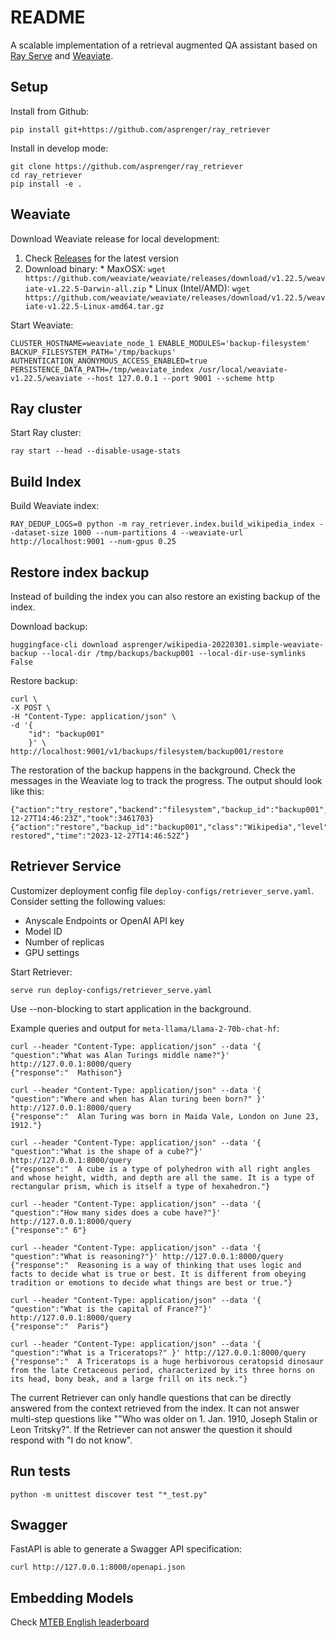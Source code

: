 # README

A scalable implementation of a retrieval augmented QA assistant based on [Ray Serve](https://docs.ray.io/en/latest/serve/index.html) and [Weaviate](https://weaviate.io/).

## Setup

Install from Github:

    pip install git+https://github.com/asprenger/ray_retriever

Install in develop mode:

    git clone https://github.com/asprenger/ray_retriever
    cd ray_retriever
    pip install -e .

## Weaviate

Download Weaviate release for local development:

  1. Check [Releases](https://github.com/weaviate/weaviate/releases) for the latest version
  2. Download binary:
    * MaxOSX: `wget https://github.com/weaviate/weaviate/releases/download/v1.22.5/weaviate-v1.22.5-Darwin-all.zip`
    * Linux (Intel/AMD): `wget https://github.com/weaviate/weaviate/releases/download/v1.22.5/weaviate-v1.22.5-Linux-amd64.tar.gz`

Start Weaviate:

    CLUSTER_HOSTNAME=weaviate_node_1 ENABLE_MODULES='backup-filesystem' BACKUP_FILESYSTEM_PATH='/tmp/backups' AUTHENTICATION_ANONYMOUS_ACCESS_ENABLED=true PERSISTENCE_DATA_PATH=/tmp/weaviate_index /usr/local/weaviate-v1.22.5/weaviate --host 127.0.0.1 --port 9001 --scheme http

## Ray cluster

Start Ray cluster:

    ray start --head --disable-usage-stats

## Build Index

Build Weaviate index:

    RAY_DEDUP_LOGS=0 python -m ray_retriever.index.build_wikipedia_index --dataset-size 1000 --num-partitions 4 --weaviate-url http://localhost:9001 --num-gpus 0.25

## Restore index backup

Instead of building the index you can also restore an existing backup of the index.

Download backup:

    huggingface-cli download asprenger/wikipedia-20220301.simple-weaviate-backup --local-dir /tmp/backups/backup001 --local-dir-use-symlinks False

Restore backup:

    curl \
    -X POST \
    -H "Content-Type: application/json" \
    -d '{
        "id": "backup001"
        }' \
    http://localhost:9001/v1/backups/filesystem/backup001/restore

The restoration of the backup happens in the background. Check the messages in the Weaviate log to track the progress. The output should 
look like this:

    {"action":"try_restore","backend":"filesystem","backup_id":"backup001","level":"info","msg":"","time":"2023-12-27T14:46:23Z","took":3461703}
    {"action":"restore","backup_id":"backup001","class":"Wikipedia","level":"info","msg":"successfully restored","time":"2023-12-27T14:46:52Z"}


## Retriever Service

Customizer deployment config file `deploy-configs/retriever_serve.yaml`. Consider setting the following values:

 * Anyscale Endpoints or OpenAI API key
 * Model ID
 * Number of replicas
 * GPU settings

Start Retriever:

    serve run deploy-configs/retriever_serve.yaml

Use --non-blocking to start application in the background.

Example queries and output for `meta-llama/Llama-2-70b-chat-hf`:

    curl --header "Content-Type: application/json" --data '{ "question":"What was Alan Turings middle name?"}' http://127.0.0.1:8000/query
    {"response":"  Mathison"}

    curl --header "Content-Type: application/json" --data '{ "question":"Where and when has Alan turing been born?" }' http://127.0.0.1:8000/query
    {"response":"  Alan Turing was born in Maida Vale, London on June 23, 1912."}

    curl --header "Content-Type: application/json" --data '{ "question":"What is the shape of a cube?"}' http://127.0.0.1:8000/query
    {"response":"  A cube is a type of polyhedron with all right angles and whose height, width, and depth are all the same. It is a type of rectangular prism, which is itself a type of hexahedron."}

    curl --header "Content-Type: application/json" --data '{ "question":"How many sides does a cube have?"}' http://127.0.0.1:8000/query
    {"response":" 6"}

    curl --header "Content-Type: application/json" --data '{ "question":"What is reasoning?"}' http://127.0.0.1:8000/query
    {"response":"  Reasoning is a way of thinking that uses logic and facts to decide what is true or best. It is different from obeying tradition or emotions to decide what things are best or true."}

    curl --header "Content-Type: application/json" --data '{ "question":"What is the capital of France?"}' http://127.0.0.1:8000/query
    {"response":"  Paris"}

    curl --header "Content-Type: application/json" --data '{ "question":"What is a Triceratops?" }' http://127.0.0.1:8000/query
    {"response":"  A Triceratops is a huge herbivorous ceratopsid dinosaur from the late Cretaceous period, characterized by its three horns on its head, bony beak, and a large frill on its neck."}

The current Retriever can only handle questions that can be directly answered from the context retrieved from the index. It can not answer
multi-step questions like ""Who was older on 1. Jan. 1910, Joseph Stalin or Leon Tritsky?". If the Retriever can not answer the question 
it should respond with "I do not know".

## Run tests

    python -m unittest discover test "*_test.py"

## Swagger

FastAPI is able to generate a Swagger API specification:

    curl http://127.0.0.1:8000/openapi.json

## Embedding Models

Check [MTEB English leaderboard](https://huggingface.co/spaces/mteb/leaderboard)